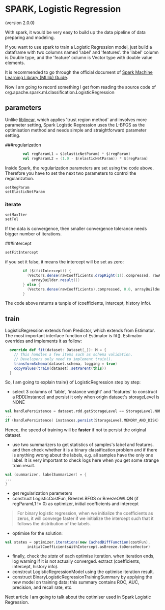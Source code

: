 # SPARK, Logistic Regression
(version 2.0.0)

With spark, it would be very easy to build up the data pipeline of data preparing and modeling.

If you want to use spark to train a Logistic Regression model, just build a dataframe with two columns named 'label' and 'features'. the 'label' column is Double type, and the 'feature' column is Vector type with double value elements.

It is recommended to go through the official document of [Spark Machine Learning Library (MLlib) Guide](http://spark.apache.org/docs/latest/ml-guide.html).

Now I am going to record something I get from reading the source code of org.apache.spark.ml.classification.LogisticRegression

## parameters

Unlike [liblinear](http://www.csie.ntu.edu.tw/~cjlin/liblinear/), which applies 'trust region method' and involves more parameter setting, Spark Logistic Regression uses the L-BFGS as the optimisation method and needs simple and straightforward parameter setting.

###regularization

```scala
        val regParamL1 = $(elasticNetParam) * $(regParam)
        val regParamL2 = (1.0 - $(elasticNetParam)) * $(regParam)
```

Inside Spark, the regularization parameters are set using the code above. Therefore you have to set the next two parameters to control the regularization.

```scala
setRegParam
setElasticNetParam
```

### iterate
```scala
setMaxIter
setTol
```
If the data is convergence, then smaller convergence tolerance needs bigger number of iterations.

###intercept

```scala
setFitIntercept
```
if you set it false, it means the intercept will be set as zero:

```scala
		if ($(fitIntercept)) {
          (Vectors.dense(rawCoefficients.dropRight(1)).compressed, rawCoefficients.last,
            arrayBuilder.result())
        } else {
          (Vectors.dense(rawCoefficients).compressed, 0.0, arrayBuilder.result())
        }
```
The code above returns a tunple of (coefficients, intercept, history info).




## train

LogisticRegression extends from Predictor, which extends from Estimator.  The most important interface function of Estimator is fit(). Estimator overrides and implements it as follow:

```scala
  override def fit(dataset: Dataset[_]): M = {
    // This handles a few items such as schema validation.
    // Developers only need to implement train().
    transformSchema(dataset.schema, logging = true)
    copyValues(train(dataset).setParent(this))
  }
```


So, I am going to explain train() of LogisticRegression step by step:

* select 3 columns of 'lable', 'instance weight' and 'features' to construct a RDD[Instance] and persist it only when origin dataset's storageLevel is NONE

```scala
val handlePersistence = dataset.rdd.getStorageLevel == StorageLevel.NONE
...
if (handlePersistence) instances.persist(StorageLevel.MEMORY_AND_DISK)
```

Hence, the speed of training will be **faster** if not to persist the original dataset. 

* use two summarizers to get statistics of samples's label and features. and then check whether it is a binary classification problem and if there is anything wrong about the labels, e.g. all samples have the only one label. It is very important to check logs here when you get some strange train result.

```scala
val (summarizer, labelSummarizer) = {
...
}
```


* get regularization parameters
* construct LogisticCostFun, BreezeLBFGS or BreezeOWLQN (if regParamL1 != 0) as optimizer, initial coefficients and intercept

> For binary logistic regression, when we initialize the coefficients as zeros, it will converge faster if we initialize the intercept such that it follows the distribution of the labels.

* optimise for the solution:

```scala
val states = optimizer.iterations(new CachedDiffFunction(costFun),
          initialCoefficientsWithIntercept.asBreeze.toDenseVector)
```

* finally, check the *state* of each optimise iteration. when iteration ends, log warning if it is not actually converged. extract (coefficients, intercept, history info).
* constrcut LogisticRegressionModel using the optimise iteration result. 
* construct BinaryLogisticRegressionTrainingSummary by applying the new model on training data; this summary contains ROC, AUC, precision, and recall rate, etc.

Next article I am going to talk about the optimiser used in Spark Logistic Regression.